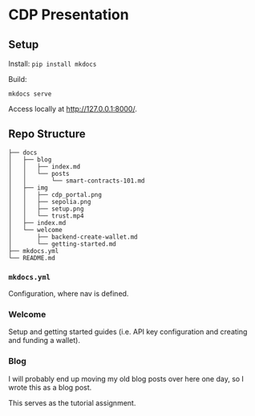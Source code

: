 # CDP Presentation

## Setup

Install: `pip install mkdocs`

Build:

```
mkdocs serve
```

Access locally at http://127.0.0.1:8000/.

## Repo Structure

```
├── docs
│   ├── blog
│   │   ├── index.md
│   │   └── posts
│   │       └── smart-contracts-101.md
│   ├── img
│   │   ├── cdp_portal.png
│   │   ├── sepolia.png
│   │   ├── setup.png
│   │   └── trust.mp4
│   ├── index.md
│   └── welcome
│       ├── backend-create-wallet.md
│       └── getting-started.md
├── mkdocs.yml
└── README.md
```

### `mkdocs.yml`

Configuration, where nav is defined.

### Welcome 

Setup and getting started guides (i.e. API key configuration and creating and funding a wallet).

### Blog

I will probably end up moving my old blog posts over here one day, so I wrote this as a blog post.

This serves as the tutorial assignment.
